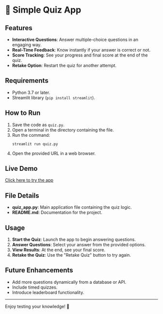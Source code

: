 # 🧠 Simple Quiz App

## Features

- **Interactive Questions**: Answer multiple-choice questions in an engaging way.
- **Real-Time Feedback**: Know instantly if your answer is correct or not.
- **Score Tracking**: See your progress and final score at the end of the quiz.
- **Retake Option**: Restart the quiz for another attempt.

## Requirements

- Python 3.7 or later.
- Streamlit library (`pip install streamlit`).

## How to Run

1. Save the code as `quiz.py`.
2. Open a terminal in the directory containing the file.
3. Run the command:
   ```bash
   streamlit run quiz.py
   ```
4. Open the provided URL in a web browser.

## Live Demo
[Click here to try the app](https://quizyogesh17082003.streamlit.app/)

## File Details

- **quiz_app.py**: Main application file containing the quiz logic.
- **README.md**: Documentation for the project.

## Usage

1. **Start the Quiz**: Launch the app to begin answering questions.
2. **Answer Questions**: Select your answer from the provided options.
3. **View Results**: At the end, see your final score.
4. **Retake the Quiz**: Use the "Retake Quiz" button to try again.

## Future Enhancements

- Add more questions dynamically from a database or API.
- Include timed quizzes.
- Introduce leaderboard functionality.

---

Enjoy testing your knowledge! 🎉
